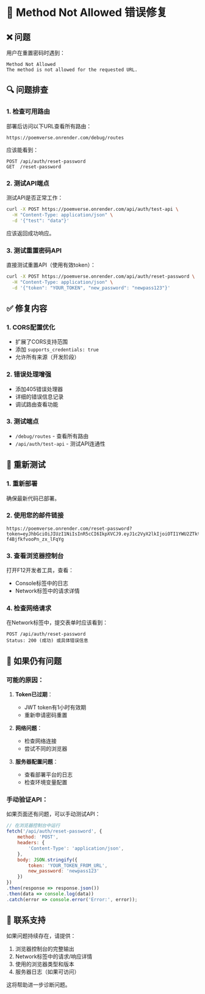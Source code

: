 # 🔧 Method Not Allowed 错误修复

## ❌ 问题

用户在重置密码时遇到：
```
Method Not Allowed
The method is not allowed for the requested URL.
```

## 🔍 问题排查

### 1. **检查可用路由**

部署后访问以下URL查看所有路由：
```
https://poemverse.onrender.com/debug/routes
```

应该能看到：
```
POST /api/auth/reset-password
GET  /reset-password
```

### 2. **测试API端点**

测试API是否正常工作：
```bash
curl -X POST https://poemverse.onrender.com/api/auth/test-api \
  -H "Content-Type: application/json" \
  -d '{"test": "data"}'
```

应该返回成功响应。

### 3. **测试重置密码API**

直接测试重置API（使用有效token）：
```bash
curl -X POST https://poemverse.onrender.com/api/auth/reset-password \
  -H "Content-Type: application/json" \
  -d '{"token": "YOUR_TOKEN", "new_password": "newpass123"}'
```

## ✅ 修复内容

### 1. **CORS配置优化**
- 扩展了CORS支持范围
- 添加 `supports_credentials: true`
- 允许所有来源（开发阶段）

### 2. **错误处理增强**
- 添加405错误处理器
- 详细的错误信息记录
- 调试路由查看功能

### 3. **测试端点**
- `/debug/routes` - 查看所有路由
- `/api/auth/test-api` - 测试API连通性

## 🚀 重新测试

### 1. **重新部署**
确保最新代码已部署。

### 2. **使用您的邮件链接**
```
https://poemverse.onrender.com/reset-password?token=eyJhbGciOiJIUzI1NiIsInR5cCI6IkpXVCJ9.eyJ1c2VyX2lkIjoiOTI1YWU2ZTktZmQ0NS00OTQ1LTk3OWMtZmE3MWM4YTk3YTU2IiwiZXhwIjoxNzYxMTk1NjEyfQ.QY_Mz34ZvVw_7EukwVBkx-f4BjfkfvooPn_zx_lFqYg
```

### 3. **查看浏览器控制台**
打开F12开发者工具，查看：
- Console标签中的日志
- Network标签中的请求详情

### 4. **检查网络请求**
在Network标签中，提交表单时应该看到：
```
POST /api/auth/reset-password
Status: 200 (成功) 或具体错误信息
```

## 🐛 如果仍有问题

### 可能的原因：

1. **Token已过期**：
   - JWT token有1小时有效期
   - 重新申请密码重置

2. **网络问题**：
   - 检查网络连接
   - 尝试不同的浏览器

3. **服务器配置问题**：
   - 查看部署平台的日志
   - 检查环境变量配置

### 手动验证API：

如果页面还有问题，可以手动测试API：

```javascript
// 在浏览器控制台中运行
fetch('/api/auth/reset-password', {
    method: 'POST',
    headers: {
        'Content-Type': 'application/json',
    },
    body: JSON.stringify({
        token: 'YOUR_TOKEN_FROM_URL',
        new_password: 'newpass123'
    })
})
.then(response => response.json())
.then(data => console.log(data))
.catch(error => console.error('Error:', error));
```

## 📧 联系支持

如果问题持续存在，请提供：
1. 浏览器控制台的完整输出
2. Network标签中的请求/响应详情
3. 使用的浏览器类型和版本
4. 服务器日志（如果可访问）

这将帮助进一步诊断问题。
